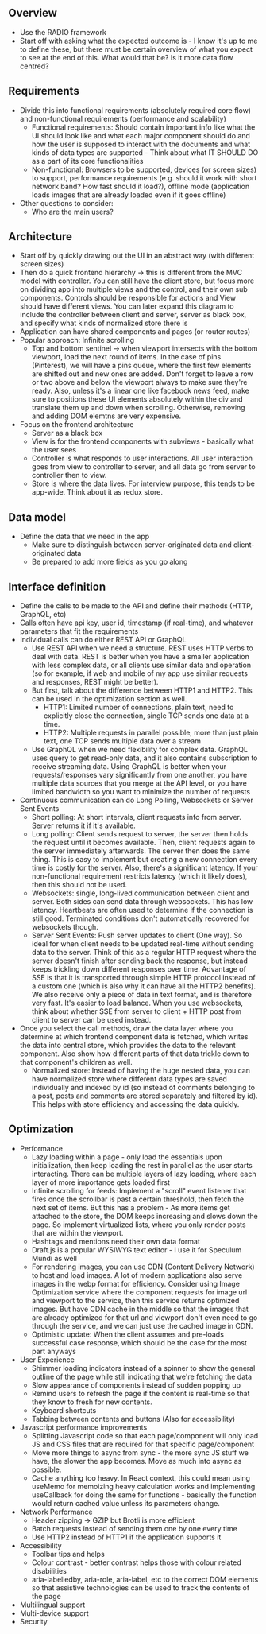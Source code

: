## Overview

- Use the RADIO framework
- Start off with asking what the expected outcome is - I know it's up to me to define these, but there must be certain overview of what you expect to see at the end of this. What would that be? Is it more data flow centred?

## Requirements

- Divide this into functional requirements (absolutely required core flow) and non-functional requirements (performance and scalability)
  - Functional requirements: Should contain important info like what the UI should look like and what each major component should do and how the user is supposed to interact with the documents and what kinds of data types are supported - Think about what IT SHOULD DO as a part of its core functionalities
  - Non-functional: Browsers to be supported, devices (or screen sizes) to support, performance requirements (e.g. should it work with short network band? How fast should it load?), offline mode (application loads images that are already loaded even if it goes offline)
- Other questions to consider:
  - Who are the main users?

## Architecture

- Start off by quickly drawing out the UI in an abstract way (with different screen sizes)
- Then do a quick frontend hierarchy -> this is different from the MVC model with controller. You can still have the client store, but focus more on dividing app into multiple views and the control, and their own sub components. Controls should be responsible for actions and View should have different views. You can later expand this diagram to include the controller between client and server, server as black box, and specify what kinds of normalized store there is
- Application can have shared components and pages (or router routes)
- Popular approach: Infinite scrolling
  - Top and bottom sentinel -> when viewport intersects with the bottom viewport, load the next round of items. In the case of pins (Pinterest), we will have a pins queue, where the first few elements are shifted out and new ones are added. Don't forget to leave a row or two above and below the viewport always to make sure they're ready. Also, unless it's a linear one like facebook news feed, make sure to positions these UI elements absolutely within the div and translate them up and down when scrolling. Otherwise, removing and adding DOM elemtns are very expensive.
- Focus on the frontend architecture
  - Server as a black box
  - View is for the frontend components with subviews - basically what the user sees
  - Controller is what responds to user interactions. All user interaction goes from view to controller to server, and all data go from server to controller then to view.
  - Store is where the data lives. For interview purpose, this tends to be app-wide. Think about it as redux store.

## Data model

- Define the data that we need in the app
  - Make sure to distinguish between server-originated data and client-originated data
  - Be prepared to add more fields as you go along

## Interface definition

- Define the calls to be made to the API and define their methods (HTTP, GraphQL, etc)
- Calls often have api key, user id, timestamp (if real-time), and whatever parameters that fit the requirements
- Individual calls can do either REST API or GraphQL
  - Use REST API when we need a structure. REST uses HTTP verbs to deal with data. REST is better when you have a smaller application with less complex data, or all clients use similar data and operation (so for example, if web and mobile of my app use similar requests and responses, REST might be better).
  - But first, talk about the difference between HTTP1 and HTTP2. This can be used in the optimization section as well.
    - HTTP1: Limited number of connections, plain text, need to explicitly close the connection, single TCP sends one data at a time.
    - HTTP2: Multiple requests in parallel possible, more than just plain text, one TCP sends multiple data over a stream
  - Use GraphQL when we need flexibility for complex data. GraphQL uses query to get read-only data, and it also contains subscription to receive streaming data. Using GraphQL is better when your requests/responses vary significantly from one another, you have multiple data sources that you merge at the API level, or you have limited bandwidth so you want to minimize the number of requests
- Continuous communication can do Long Polling, Websockets or Server Sent Events
  - Short polling: At short intervals, client requests info from server. Server returns it if it's available.
  - Long polling: Client sends request to server, the server then holds the request until it becomes available. Then, client requests again to the server immediately afterwards. The server then does the same thing. This is easy to implement but creating a new connection every time is costly for the server. Also, there's a significant latency. If your non-functional requirement restricts latency (which it likely does), then this should not be used.
  - Websockets: single, long-lived communication between client and server. Both sides can send data through websockets. This has low latency. Heartbeats are often used to determine if the connection is still good. Terminated conditions don't automatically recovered for websockets though.
  - Server Sent Events: Push server updates to client (One way). So ideal for when client needs to be updated real-time without sending data to the server. Think of this as a regular HTTP request where the server doesn't finish after sending back the response, but instead keeps trickling down different responses over time. Advantage of SSE is that it is transported through simple HTTP protocol instead of a custom one (which is also why it can have all the HTTP2 benefits). We also receive only a piece of data in text format, and is therefore very fast. It's easier to load balance. When you use websockets, think about whether SSE from server to client + HTTP post from client to server can be used instead.
- Once you select the call methods, draw the data layer where you determine at which frontend component data is fetched, which writes the data into central store, which provides the data to the relevant component. Also show how different parts of that data trickle down to that component's children as well.
  - Normalized store: Instead of having the huge nested data, you can have normalized store where different data types are saved individually and indexed by id (so instead of comments belonging to a post, posts and comments are stored separately and filtered by id). This helps with store efficiency and accessing the data quickly.

## Optimization

- Performance
  - Lazy loading within a page - only load the essentials upon initialization, then keep loading the rest in parallel as the user starts interacting. There can be multiple layers of lazy loading, where each layer of more importance gets loaded first
  - Infinite scrolling for feeds: Implement a "scroll" event listener that fires once the scrollbar is past a certain threshold, then fetch the next set of items. But this has a problem - As more items get attached to the store, the DOM keeps increasing and slows down the page. So implement virtualized lists, where you only render posts that are within the viewport.
  - Hashtags and mentions need their own data format
  - Draft.js is a popular WYSIWYG text editor - I use it for Speculum Mundi as well
  - For rendering images, you can use CDN (Content Delivery Network) to host and load images. A lot of modern applications also serve images in the webp format for efficiency. Consider using Image Optimization service where the component requests for image url and viewport to the service, then this service returns optimized images. But have CDN cache in the middle so that the images that are already optimized for that url and viewport don't even need to go through the service, and we can just use the cached image in CDN.
  - Optimistic update: When the client assumes and pre-loads successful case response, which should be the case for the most part anyways
- User Experience
  - Shimmer loading indicators instead of a spinner to show the general outline of the page while still indicating that we're fetching the data
  - Slow appearance of components instead of sudden popping up
  - Remind users to refresh the page if the content is real-time so that they know to fresh for new contents.
  - Keyboard shortcuts
  - Tabbing between contents and buttons (Also for accessibility)
- Javascript performance improvements
  - Splitting Javascript code so that each page/component will only load JS and CSS files that are required for that specific page/component
  - Move more things to async from sync - the more sync JS stuff we have, the slower the app becomes. Move as much into async as possible.
  - Cache anything too heavy. In React context, this could mean using useMemo for memoizing heavy calculation works and implementing useCallback for doing the same for functions - basically the function would return cached value unless its parameters change.
- Network Performance
  - Header zipping -> GZIP but Brotli is more efficient
  - Batch requests instead of sending them one by one every time
  - Use HTTP2 instead of HTTP1 if the application supports it
- Accessibility
  - Toolbar tips and helps
  - Colour contrast - better contrast helps those with colour related disabilities
  - aria-labelledby, aria-role, aria-label, etc to the correct DOM elements so that assistive technologies can be used to track the contents of the page
- Multilingual support
- Multi-device support
- Security
